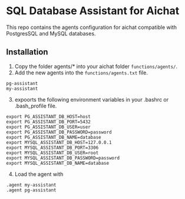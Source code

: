 # SQL Database Assistant for Aichat

This repo contains the agents configuration for aichat compatible with PostgresSQL and MySQL databases.

## Installation

1. Copy the folder agents/* into your aichat folder `functions/agents/`.
2. Add the new agents into the `functions/agents.txt` file.

```
pg-assistant
my-assistant
```

3. expoorts the following environment variables in your .bashrc or .bash_profile file.

```
export PG_ASSISTANT_DB_HOST=host
export PG_ASSISTANT_DB_PORT=5432
export PG_ASSISTANT_DB_USER=user
export PG_ASSISTANT_DB_PASSWORD=password
export PG_ASSISTANT_DB_NAME=database
export MYSQL_ASSISTANT_DB_HOST=127.0.0.1
export MYSQL_ASSISTANT_DB_PORT=3306
export MYSQL_ASSISTANT_DB_USER=root
export MYSQL_ASSISTANT_DB_PASSWORD=password
export MYSQL_ASSISTANT_DB_NAME=database
```

4. Load the agent with

```
.agent my-assistant
.agent pg-assistant
```